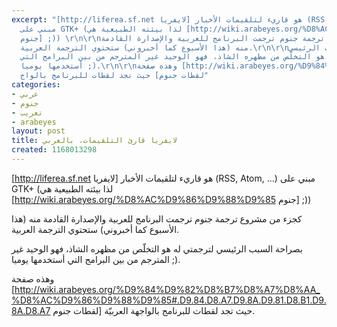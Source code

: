 ```yaml
---
excerpt: "[http://liferea.sf.net لايفريا] هو قاريء لتلقيمات الأخبار (RSS, Atom, ...)
  مبني على GTK+ (لذا بيئته الطبيعية هي [http://wiki.arabeyes.org/%D8%AC%D9%86%D9%88%D9%85
  جنوم] ;)) \r\n\r\nكجزء من مشروع ترجمة جنوم ترجمت البرنامج للعربية والإصدارة القادمة
  منه (هذا الأسبوع كما أخبروني) ستحتوي الترجمة العربية.\r\n\r\nبصراحة السبب الرئيسي
  لترجمتي له هو التخلّص من مظهره الشاذ، فهو الوحيد غير المترجم من بين البرامج التي
  أستخدمها يوميا ;).\r\n\r\nوهذه صفحة [http://wiki.arabeyes.org/%D9%84%D9%82%D8%B7%D8%A7%D8%AA_%D8%AC%D9%86%D9%88%D9%85#.D9.84.D8.A7.D9.8A.D9.81.D8.B1.D9.8A.D8.A7
  لقطات جنوم] حيث تجد لقطات للبرنامج بالواج"
categories:
- عربي
- جنوم
- تعريب
- arabeyes
layout: post
title: لايفريا قارئ التلقيمات، بالعربي
created: 1168013298
---
```

[http://liferea.sf.net لايفريا] هو قاريء لتلقيمات الأخبار (RSS, Atom, ...) مبني على GTK+ (لذا بيئته الطبيعية هي [http://wiki.arabeyes.org/%D8%AC%D9%86%D9%88%D9%85 جنوم] ;)) 

كجزء من مشروع ترجمة جنوم ترجمت البرنامج للعربية والإصدارة القادمة منه (هذا الأسبوع كما أخبروني) ستحتوي الترجمة العربية.

بصراحة السبب الرئيسي لترجمتي له هو التخلّص من مظهره الشاذ، فهو الوحيد غير المترجم من بين البرامج التي أستخدمها يوميا ;).

وهذه صفحة [http://wiki.arabeyes.org/%D9%84%D9%82%D8%B7%D8%A7%D8%AA_%D8%AC%D9%86%D9%88%D9%85#.D9.84.D8.A7.D9.8A.D9.81.D8.B1.D9.8A.D8.A7 لقطات جنوم] حيث تجد لقطات للبرنامج بالواجهة العربيّة.
